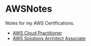 # AWSNotes
Notes for my AWS Certifications.
- [AWS Cloud Practitioner](/AWSNotes/CPP.html)
- [AWS Solutions Architect Associate](/AWSNotes/SAA.html)
